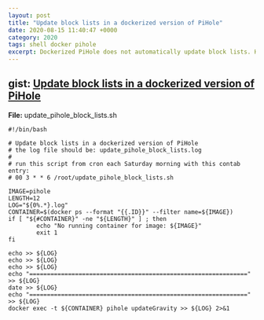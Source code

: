 ```yaml
---
layout: post
title: "Update block lists in a dockerized version of PiHole"
date: 2020-08-15 11:40:47 +0000
category: 2020
tags: shell docker pihole
excerpt: Dockerized PiHole does not automatically update block lists. Here is a script to automate this task.
---
```



## gist: [Update block lists in a dockerized version of PiHole](https://gist.github.com/jftuga/48e008acf7c5e24dbca002311d88cea7)

**File:** update_pihole_block_lists.sh

```
#!/bin/bash

# Update block lists in a dockerized version of PiHole
# the log file should be: update_pihole_block_lists.log
#
# run this script from cron each Saturday morning with this contab entry:
# 00 3 * * 6 /root/update_pihole_block_lists.sh

IMAGE=pihole
LENGTH=12
LOG="${0%.*}.log"
CONTAINER=$(docker ps --format "{{.ID}}" --filter name=${IMAGE})
if [ "${#CONTAINER}" -ne "${LENGTH}" ] ; then
        echo "No running container for image: ${IMAGE}"
        exit 1
fi

echo >> ${LOG}
echo >> ${LOG}
echo >> ${LOG}
echo "==============================================================" >> ${LOG}
date >> ${LOG}
echo "==============================================================" >> ${LOG}
docker exec -t ${CONTAINER} pihole updateGravity >> ${LOG} 2>&1

```

